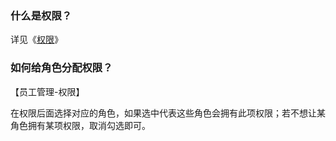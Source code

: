 ### 什么是权限？

详见《[权限](https://alanfit.github.io/AlanHelpDoc/阿懒工作室版本/基本概念/权限)》

### 如何给角色分配权限？

【员工管理-权限】

在权限后面选择对应的角色，如果选中代表这些角色会拥有此项权限；若不想让某角色拥有某项权限，取消勾选即可。

